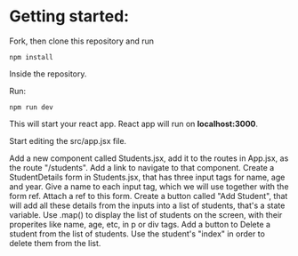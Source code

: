 # Getting started:
Fork, then clone this repository and run

    npm install

Inside the repository.

Run:

    npm run dev

This will start your react app.
React app will run on **localhost:3000**.

Start editing the src/app.jsx file.

Add a new component called Students.jsx, add it to the routes in App.jsx, as the route "/students". Add a link to navigate to that component.
Create a StudentDetails form in Students.jsx, that has three input tags for name, age and year. Give a name to each input tag, which we will use together with the form ref.
Attach a ref to this form.
Create a button called "Add Student", that will add all these details from the inputs into a list of students, that's a state variable.
Use .map() to display the list of students on the screen, with their properites like name, age, etc, in p or div tags.
Add a button to Delete a student from the list of students. Use the student's "index" in order to delete them from the list.